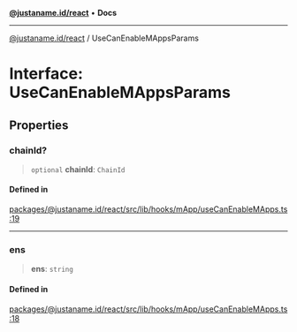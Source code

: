 [**@justaname.id/react**](../README.md) • **Docs**

***

[@justaname.id/react](../globals.md) / UseCanEnableMAppsParams

# Interface: UseCanEnableMAppsParams

## Properties

### chainId?

> `optional` **chainId**: `ChainId`

#### Defined in

[packages/@justaname.id/react/src/lib/hooks/mApp/useCanEnableMApps.ts:19](https://github.com/JustaName-id/JustaName-sdk/blob/dc845c10af242e3ca87d95ef392516ac0bfa8b95/packages/@justaname.id/react/src/lib/hooks/mApp/useCanEnableMApps.ts#L19)

***

### ens

> **ens**: `string`

#### Defined in

[packages/@justaname.id/react/src/lib/hooks/mApp/useCanEnableMApps.ts:18](https://github.com/JustaName-id/JustaName-sdk/blob/dc845c10af242e3ca87d95ef392516ac0bfa8b95/packages/@justaname.id/react/src/lib/hooks/mApp/useCanEnableMApps.ts#L18)
